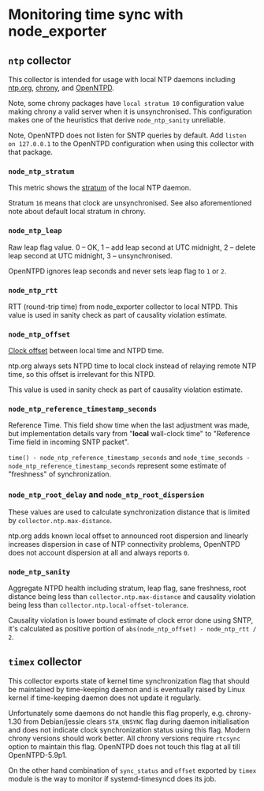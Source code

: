 # Monitoring time sync with node_exporter

## `ntp` collector

This collector is intended for usage with local NTP daemons including [ntp.org](http://ntp.org/), [chrony](https://chrony.tuxfamily.org/comparison.html), and [OpenNTPD](http://www.openntpd.org/).

Note, some chrony packages have `local stratum 10` configuration value making chrony a valid server when it is unsynchronised. This configuration makes one of the heuristics that derive `node_ntp_sanity` unreliable.

Note, OpenNTPD does not listen for SNTP queries by default. Add `listen on 127.0.0.1` to the OpenNTPD configuration when using this collector with that package.

### `node_ntp_stratum`

This metric shows the [stratum](https://en.wikipedia.org/wiki/Network_Time_Protocol#Clock_strata) of the local NTP daemon.

Stratum `16` means that clock are unsynchronised. See also aforementioned note about default local stratum in chrony.

### `node_ntp_leap`

Raw leap flag value. 0 – OK, 1 – add leap second at UTC midnight, 2 – delete leap second at UTC midnight, 3 – unsynchronised.

OpenNTPD ignores leap seconds and never sets leap flag to `1` or `2`.

### `node_ntp_rtt`

RTT (round-trip time) from node_exporter collector to local NTPD. This value is
used in sanity check as part of causality violation estimate.

### `node_ntp_offset`

[Clock offset](https://en.wikipedia.org/wiki/Network_Time_Protocol#Clock_synchronization_algorithm) between local time and NTPD time.

ntp.org always sets NTPD time to local clock instead of relaying remote NTP
time, so this offset is irrelevant for this NTPD.

This value is used in sanity check as part of causality violation estimate.

### `node_ntp_reference_timestamp_seconds`

Reference Time. This field show time when the last adjustment was made, but
implementation details vary from "**local** wall-clock time" to "Reference Time
field in incoming SNTP packet".

`time() - node_ntp_reference_timestamp_seconds` and
`node_time_seconds - node_ntp_reference_timestamp_seconds` represent some estimate of
"freshness" of synchronization.

### `node_ntp_root_delay` and `node_ntp_root_dispersion`

These values are used to calculate synchronization distance that is limited by
`collector.ntp.max-distance`.

ntp.org adds known local offset to announced root dispersion and linearly
increases dispersion in case of NTP connectivity problems, OpenNTPD does not
account dispersion at all and always reports `0`.

### `node_ntp_sanity`

Aggregate NTPD health including stratum, leap flag, sane freshness, root
distance being less than `collector.ntp.max-distance` and causality violation
being less than `collector.ntp.local-offset-tolerance`.

Causality violation is lower bound estimate of clock error done using SNTP,
it's calculated as positive portion of `abs(node_ntp_offset) - node_ntp_rtt / 2`.

## `timex` collector

This collector exports state of kernel time synchronization flag that should be
maintained by time-keeping daemon and is eventually raised by Linux kernel if
time-keeping daemon does not update it regularly.

Unfortunately some daemons do not handle this flag properly, e.g. chrony-1.30
from Debian/jessie clears `STA_UNSYNC` flag during daemon initialisation and
does not indicate clock synchronization status using this flag. Modern chrony
versions should work better. All chrony versions require `rtcsync` option to
maintain this flag. OpenNTPD does not touch this flag at all till
OpenNTPD-5.9p1.

On the other hand combination of `sync_status` and `offset` exported by `timex`
module is the way to monitor if systemd-timesyncd does its job.
